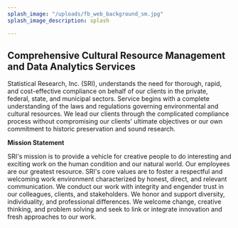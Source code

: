 ```yaml
---
splash_image: "/uploads/fb_web_background_sm.jpg"
splash_image_description: splash

---
```

## Comprehensive Cultural Resource Management and Data Analytics Services 

Statistical Research, Inc. (SRI), understands the need for thorough, rapid, and cost-effective compliance on behalf of our clients in the private, federal, state, and municipal sectors. Service begins with a complete understanding of the laws and regulations governing environmental and cultural resources.  We lead our clients through the complicated compliance process without compromising our clients' ultimate objectives or our own commitment to historic preservation and sound research.

**Mission Statement**

SRI's mission is to provide a vehicle for creative people to do interesting and exciting work on the human condition and our natural world. Our employees are our greatest resource. SRI's core values are to foster a respectful and welcoming work environment characterized by honest, direct, and relevant communication. We conduct our work with integrity and engender trust in our colleagues, clients, and stakeholders. We honor and support diversity, individuality, and professional differences. We welcome change, creative thinking, and problem solving and seek to link or integrate innovation and fresh approaches to our work.